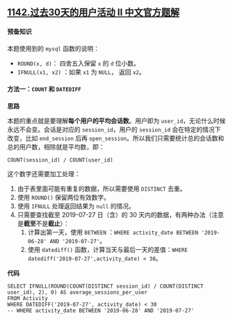 ## [1142.过去30天的用户活动 II 中文官方题解](https://leetcode.cn/problems/user-activity-for-the-past-30-days-ii/solutions/100000/guo-qu-30tian-de-yong-hu-huo-dong-ii-by-leetcode-s)
#### 预备知识

本题使用到的 `mysql` 函数的说明：
- `ROUND(x, d)`： 四舍五入保留 `x` 的 `d` 位小数。
- `IFNULL(x1, x2)` ：如果 `x1` 为 `NULL`， 返回 `x2`。

#### 方法一：`COUNT` 和 `DATEDIFF`

**思路**

本题的重点就是要理解**每个用户的平均会话数**。用户即为 `user_id`，无论什么时候永远不会变。会话是对应的 `session_id`，用户的 `session_id` 会在特定的情况下改变，比如 `end_session` 后再 `open_session`。所以我们只需要统计总的会话数和总的用户数，相除就是平均数，即：
```mysql
COUNT(session_id) / COUNT(user_id)
```

这个数字还需要加工处理：
1. 由于表里面可能有重复的数据，所以需要使用 `DISTINCT` 去重。
2. 使用 `ROUND()` 保留两位有效数字。
3. 使用 `IFNULL` 处理返回结果为 `null` 的情况。
4. 只需要查找截至 2019-07-27 日（含）的 30 天内的数据，有两种办法（注意是**截至**不是**截止**）：
    1. 计算出第一天，使用 `BETWEEN` ：`WHERE activity_date BETWEEN '2019-06-28' AND '2019-07-27'`。
    2. 使用 `datediff()` 函数，计算当天与最后一天的差值：`WHERE datediff('2019-07-27',activity_date) < 30`。

**代码**

```Mysql [ ]
SELECT IFNULL(ROUND(COUNT(DISTINCT session_id) / COUNT(DISTINCT user_id), 2), 0) AS average_sessions_per_user
FROM Activity
WHERE DATEDIFF('2019-07-27', activity_date) < 30
-- WHERE activity_date BETWEEN '2019-06-28' AND '2019-07-27'
```